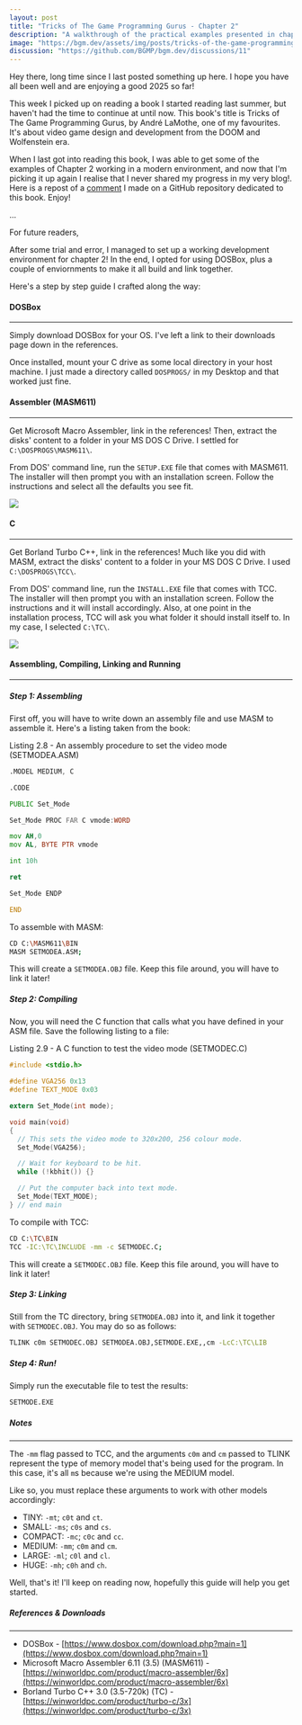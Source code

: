 ```yaml
---
layout: post
title: "Tricks of The Game Programming Gurus - Chapter 2"
description: "A walkthrough of the practical examples presented in chapter 2 of the book Tricks of the Game Programming Gurus."
image: "https://bgm.dev/assets/img/posts/tricks-of-the-game-programming-gurus-chapter-2/cover.png"
discussion: "https://github.com/BGMP/bgm.dev/discussions/11"
---
```

Hey there, long time since I last posted something up here. I hope you have all been well and are enjoying a good 2025
so far!

This week I picked up on reading a book I started reading last summer, but haven't had the time to continue at until now.
This book's title is Tricks of The Game Programming Gurus, by André LaMothe, one of my favourites. It's about
video game design and development from the DOOM and Wolfenstein era.

When I last got into reading this book, I was able to get some of the examples of Chapter 2 working in a modern
environment, and now that I'm picking it up again I realise that I never shared my progress in my very blog!. Here is 
a repost of a [comment](https://github.com/myfoundation/Game-Programming-Gurus-Reloaded/issues/2#issuecomment-1934658181)
I made on a GitHub repository dedicated to this book. Enjoy!

...

For future readers,

After some trial and error, I managed to set up a working development environment for chapter 2! In the end, I opted for using DOSBox, plus a couple of enviornments to make it all build and link together.

Here's a step by step guide I crafted along the way:

#### DOSBox
---
Simply download DOSBox for your OS. I've left a link to their downloads page down in the references.

Once installed, mount your C drive as some local directory in your host machine. I just made a directory called `DOSPROGS/` in my Desktop and that worked just fine.

#### Assembler (MASM611)
---
Get Microsoft Macro Assembler, link in the references! Then, extract the disks' content to a folder in your MS DOS C Drive. I settled for `C:\DOSPROGS\MASM611\`.

From DOS' command line, run the `SETUP.EXE` file that comes with MASM611. The installer will then prompt you with an installation screen. Follow the instructions and select all the defaults you see fit.

<img src="https://github.com/myfoundation/Game-Programming-Gurus-Reloaded/assets/26081543/fe0dd6ee-ba8a-4e2c-8d4e-40b5fee2537e">

#### C
---
Get Borland Turbo C++, link in the references! Much like you did with MASM, extract the disks' content to a folder in your MS DOS C Drive. I used `C:\DOSPROGS\TCC\`.

From DOS' command line, run the `INSTALL.EXE` file that comes with TCC. The installer will then prompt you with an installation screen. Follow the instructions and it will install accordingly. Also, at one point in the installation process, TCC will ask you what folder it should install itself to. In my case, I selected `C:\TC\`.

<img src="https://github.com/myfoundation/Game-Programming-Gurus-Reloaded/assets/26081543/377a72e8-0e59-45ea-a7fe-943053eb5396">

#### Assembling, Compiling, Linking and Running
---
#####  Step 1: Assembling
First off, you will have to write down an assembly file and use MASM to assemble it. Here's a listing taken from the book:

Listing 2.8 - An assembly procedure to set the video mode (SETMODEA.ASM)
```asm
.MODEL MEDIUM, C

.CODE

PUBLIC Set_Mode

Set_Mode PROC FAR C vmode:WORD

mov AH,0
mov AL, BYTE PTR vmode

int 10h

ret

Set_Mode ENDP

END
```

To assemble with MASM:
```bash
CD C:\MASM611\BIN
MASM SETMODEA.ASM;
```

This will create a `SETMODEA.OBJ` file. Keep this file around, you will have to link it later!

##### Step 2: Compiling
Now, you will need the C function that calls what you have defined in your ASM file. Save the following listing to a file:

Listing 2.9 - A C function to test the video mode (SETMODEC.C)
```c
#include <stdio.h>

#define VGA256 0x13
#define TEXT_MODE 0x03

extern Set_Mode(int mode);

void main(void)
{
  // This sets the video mode to 320x200, 256 colour mode.
  Set_Mode(VGA256);

  // Wait for keyboard to be hit.
  while (!kbhit()) {}

  // Put the computer back into text mode.
  Set_Mode(TEXT_MODE);
} // end main
```

To compile with TCC:
```bash
CD C:\TC\BIN
TCC -IC:\TC\INCLUDE -mm -c SETMODEC.C;
```

This will create a `SETMODEC.OBJ` file. Keep this file around, you will have to link it later!

##### Step 3: Linking
Still from the TC directory, bring `SETMODEA.OBJ` into it, and link it together with `SETMODEC.OBJ`. You may do so as follows:
```bash
TLINK c0m SETMODEC.OBJ SETMODEA.OBJ,SETMODE.EXE,,cm -LcC:\TC\LIB
```

##### Step 4: Run!
Simply run the executable file to test the results:
```bash
SETMODE.EXE
```

##### Notes
---
The `-mm` flag passed to TCC, and the arguments `c0m` and `cm` passed to TLINK represent the type of memory model that's being used for the program. In this case, it's all `m`s because we're using the MEDIUM model.

Like so, you must replace these arguments to work with other models accordingly:
* TINY: `-mt`; `c0t` and `ct`.
* SMALL: `-ms`; `c0s` and `cs`.
* COMPACT: `-mc`; `c0c` and `cc`.
* MEDIUM: `-mm`; `c0m` and `cm`.
* LARGE: `-ml`; `c0l` and `cl`.
* HUGE: `-mh`; `c0h` and `ch`.

Well, that's it! I'll keep on reading now, hopefully this guide will help you get started.

##### References & Downloads
---
- DOSBox - [https://www.dosbox.com/download.php?main=1](https://www.dosbox.com/download.php?main=1)
- Microsoft Macro Assembler 6.11 (3.5) (MASM611) - [https://winworldpc.com/product/macro-assembler/6x](https://winworldpc.com/product/macro-assembler/6x)
- Borland Turbo C++ 3.0 (3.5-720k) (TC) - [https://winworldpc.com/product/turbo-c/3x](https://winworldpc.com/product/turbo-c/3x)
